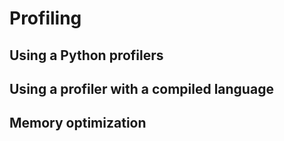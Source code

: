 # Profiling

## Using a Python profilers

## Using a profiler with a compiled language

## Memory optimization
